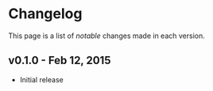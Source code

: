 # Changelog

This page is a list of _notable_ changes made in each version.

## v0.1.0 - Feb 12, 2015

- Initial release
